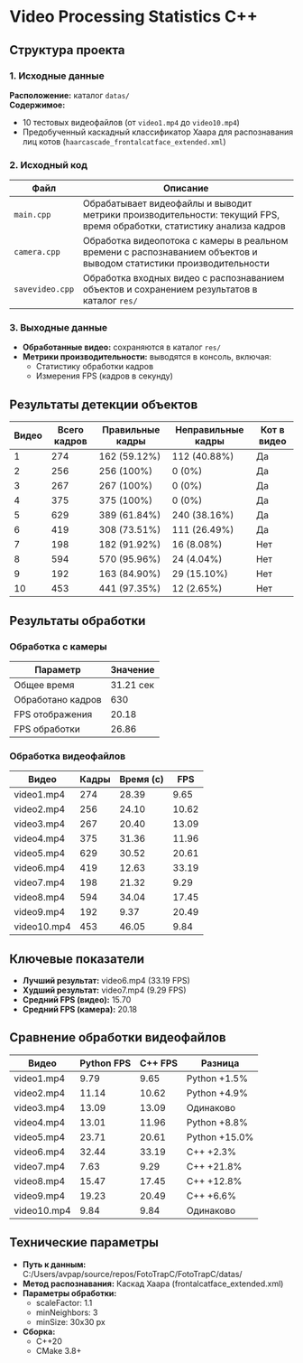 # Video Processing Statistics С++

## Структура проекта

### 1. Исходные данные
**Расположение:** каталог `datas/`  
**Содержимое:**
- 10 тестовых видеофайлов (от `video1.mp4` до `video10.mp4`)
- Предобученный каскадный классификатор Хаара для распознавания лиц котов (`haarcascade_frontalcatface_extended.xml`)

### 2. Исходный код
| Файл         | Описание |
|--------------|----------|
| `main.cpp`   | Обрабатывает видеофайлы и выводит метрики производительности: текущий FPS, время обработки, статистику анализа кадров |
| `camera.cpp` | Обработка видеопотока с камеры в реальном времени с распознаванием объектов и выводом статистики производительности |
| `savevideo.cpp` | Обработка входных видео с распознаванием объектов и сохранением результатов в каталог `res/` |

### 3. Выходные данные
- **Обработанные видео:** сохраняются в каталог `res/`
- **Метрики производительности:** выводятся в консоль, включая:
  - Статистику обработки кадров
  - Измерения FPS (кадров в секунду)

## Результаты детекции объектов

| Видео | Всего кадров | Правильные кадры | Неправильные кадры | Кот в видео |
|-------|--------------|------------------|--------------------|-------------|
| 1     | 274          | 162 (59.12%)     | 112 (40.88%)       | Да          |
| 2     | 256          | 256 (100%)       | 0 (0%)             | Да          |
| 3     | 267          | 267 (100%)       | 0 (0%)             | Да          |
| 4     | 375          | 375 (100%)       | 0 (0%)             | Да          |
| 5     | 629          | 389 (61.84%)     | 240 (38.16%)       | Да          |
| 6     | 419          | 308 (73.51%)     | 111 (26.49%)       | Да          |
| 7     | 198          | 182 (91.92%)     | 16 (8.08%)         | Нет         |
| 8     | 594          | 570 (95.96%)     | 24 (4.04%)         | Нет         |
| 9     | 192          | 163 (84.90%)     | 29 (15.10%)        | Нет         |
| 10    | 453          | 441 (97.35%)     | 12 (2.65%)         | Нет         |

## Результаты обработки

### Обработка с камеры 
| Параметр          | Значение       |
|-------------------|---------------|
| Общее время       | 31.21 сек     |
| Обработано кадров | 630           |
| FPS отображения   | 20.18         |
| FPS обработки     | 26.86         |

### Обработка видеофайлов
| Видео       | Кадры | Время (с) | FPS   |
|-------------|-------|----------|-------|
| video1.mp4  | 274   | 28.39    | 9.65  |
| video2.mp4  | 256   | 24.10    | 10.62 |
| video3.mp4  | 267   | 20.40    | 13.09 |
| video4.mp4  | 375   | 31.36    | 11.96 |
| video5.mp4  | 629   | 30.52    | 20.61 |
| video6.mp4  | 419   | 12.63    | 33.19 |
| video7.mp4  | 198   | 21.32    | 9.29  |
| video8.mp4  | 594   | 34.04    | 17.45 |
| video9.mp4  | 192   | 9.37     | 20.49 |
| video10.mp4 | 453   | 46.05    | 9.84  |

## Ключевые показатели

- **Лучший результат:** video6.mp4 (33.19 FPS)
- **Худший результат:** video7.mp4 (9.29 FPS)
- **Средний FPS (видео):** 15.70
- **Средний FPS (камера):** 20.18

## Сравнение обработки видеофайлов

| Видео       | Python FPS | C++ FPS | Разница |
|-------------|-----------|---------|---------|
| video1.mp4  | 9.79      | 9.65    | Python +1.5% |
| video2.mp4  | 11.14     | 10.62   | Python +4.9% |
| video3.mp4  | 13.09     | 13.09   | Одинаково |
| video4.mp4  | 13.01     | 11.96   | Python +8.8% |
| video5.mp4  | 23.71     | 20.61   | Python +15.0% |
| video6.mp4  | 32.44     | 33.19   | C++ +2.3% |
| video7.mp4  | 7.63      | 9.29    | C++ +21.8% |
| video8.mp4  | 15.47     | 17.45   | C++ +12.8% |
| video9.mp4  | 19.23     | 20.49   | C++ +6.6% |
| video10.mp4 | 9.84      | 9.84    | Одинаково |

## Технические параметры

- **Путь к данным:** C:/Users/avpap/source/repos/FotoTrapC/FotoTrapC/datas/
- **Метод распознавания:** Каскад Хаара (frontalcatface_extended.xml)
- **Параметры обработки:**
  - scaleFactor: 1.1
  - minNeighbors: 3
  - minSize: 30x30 px
- **Сборка:**
  - C++20
  - CMake 3.8+
